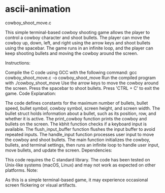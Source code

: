 # ascii-animation


cowboy_shoot_move.c

This simple terminal-based cowboy shooting game allows the player to control a cowboy character and shoot bullets. The player can move the cowboy up, down, left, and right using the arrow keys and shoot bullets using the spacebar. The game runs in an infinite loop, and the player can keep shooting bullets and moving the cowboy around the screen.

Instructions:

Compile the C code using GCC with the following command: gcc cowboy_shoot_move.c -o cowboy_shoot_move
Run the compiled program with ./cowboy_shoot_move
Use the arrow keys to move the cowboy around the screen.
Press the spacebar to shoot bullets.
Press 'CTRL + C' to exit the game.
Code Explanation:

The code defines constants for the maximum number of bullets, bullet speed, bullet symbol, cowboy symbol, screen height, and screen width.
The bullet struct holds information about a bullet, such as its position, row, and whether it is active.
The print_cowboy function prints the cowboy and bullets on the screen.
The kbhit function checks if a keyboard input is available.
The flush_input_buffer function flushes the input buffer to avoid repeated inputs.
The handle_input function processes user input to move the cowboy and shoot bullets.
The main function initializes the cowboy, bullets, and terminal settings, then runs an infinite loop to handle user input, move bullets, and update the screen.
Dependencies:

This code requires the C standard library.
The code has been tested on Unix-like systems (macOS, Linux) and may not work as expected on other platforms.
Note:

As this is a simple terminal-based game, it may experience occasional screen flickering or visual artifacts.
